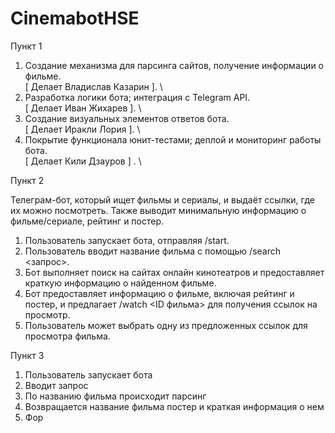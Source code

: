 # CinemabotHSE

Пункт 1

1. Создание механизма для парсинга сайтов, получение информации о фильме. \
[ Делает Владислав Казарин ]. \
2. Разработка логики бота; интеграция с Telegram API. \
[ Делает Иван Жихарев ]. \
3. Создание визуальных элементов ответов бота. \
[ Делает Иракли Лория ]. \
4. Покрытие функционала юнит-тестами; деплой и мониторинг работы бота. \
[ Делает Кили Дзауров ] . \

Пункт 2

Телеграм-бот, который ищет фильмы и сериалы, и выдаёт ссылки, где их можно посмотреть. Также выводит минимальную информацию о фильме/сериале, рейтинг и постер. 
1. Пользователь запускает бота, отправляя /start.
2. Пользователь вводит название фильма с помощью /search <запрос>.
3. Бот выполняет поиск на сайтах онлайн кинотеатров и предоставляет краткую информацию о найденном фильме.
4. Бот предоставляет информацию о фильме, включая рейтинг и постер, и предлагает /watch <ID фильма> для получения ссылок на просмотр.
5. Пользователь может выбрать одну из предложенных ссылок для просмотра фильма.

Пункт 3

1. Пользователь запускает бота 
2. Вводит запрос
3. По названию фильма происходит парсинг
4. Возвращается название фильма постер и краткая информация о нем
5. Фор

